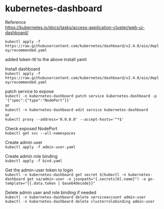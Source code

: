 # kubernetes-dashboard
Reference  
https://kubernetes.io/docs/tasks/access-application-cluster/web-ui-dashboard/ 

`kubectl apply -f https://raw.githubusercontent.com/kubernetes/dashboard/v2.4.0/aio/deploy/recommended.yaml`

added token-ttl to the above install yaml


Install dashboard  
`kubectl apply -f https://raw.githubusercontent.com/kubernetes/dashboard/v2.4.0/aio/deploy/recommended.yaml`
 
patch service to expose  
`kubectl -n kubernetes-dashboard patch service kubernetes-dashboard -p '{"spec":{"type":"NodePort"}}'`  
  or  
`kubectl -n kubernetes-dashboard edit service kubernetes-dashboard`  
  or  
`kubectl proxy --address='0.0.0.0' --accept-hosts='^*$'`

Check exposed NodePort  
`kubectl get svc --all-namespaces`

Create admin user  
`kubectl apply -f admin-user.yaml` 

Create admin role binding  
`kubectl apply -f bind.yaml` 

Get the admin-user token to login  
`kubectl -n kubernetes-dashboard get secret $(kubectl -n kubernetes-dashboard get sa/admin-user -o jsonpath="{.secrets[0].name}") -o go-template="{{.data.token | base64decode}}"`

Delete admin user and role binding if needed  
`kubectl -n kubernetes-dashboard delete serviceaccount admin-user`  
`kubectl -n kubernetes-dashboard delete clusterrolebinding admin-user`  

